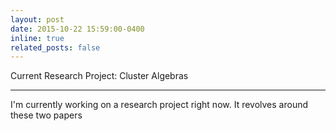```yaml
---
layout: post
date: 2015-10-22 15:59:00-0400
inline: true
related_posts: false
---
```


Current Research Project: Cluster Algebras

***

I'm currently working on a research project right now. It revolves around these two papers